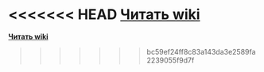 <<<<<<< HEAD
**[Читать wiki](https://github.com/SergeyRyzhkov/kkk/wiki "Wiki")**
=======
**[Читать wiki](https://github.com/SergeyRyzhkov/kkk/wiki "Wiki")**
>>>>>>> bc59ef24ff8c83a143da3e2589fa2239055f9d7f
